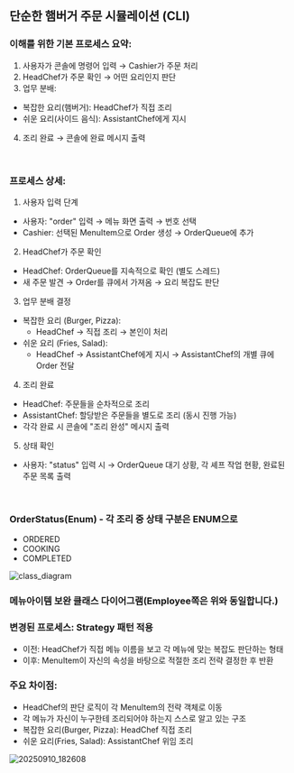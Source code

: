 ## 단순한 햄버거 주문 시뮬레이션 (CLI)

### 이해를 위한 기본 프로세스 요약:
1. 사용자가 콘솔에 명령어 입력 → Cashier가 주문 처리
2. HeadChef가 주문 확인 → 어떤 요리인지 판단
3. 업무 분배:
- 복잡한 요리(햄버거): HeadChef가 직접 조리
- 쉬운 요리(사이드 음식): AssistantChef에게 지시
4. 조리 완료 → 콘솔에 완료 메시지 출력
<br/>

### 프로세스 상세:
1. 사용자 입력 단계
- 사용자: "order" 입력 → 메뉴 화면 출력 → 번호 선택
- Cashier: 선택된 MenuItem으로 Order 생성 → OrderQueue에 추가
2. HeadChef가 주문 확인
- HeadChef: OrderQueue를 지속적으로 확인 (별도 스레드)
- 새 주문 발견 → Order를 큐에서 가져옴 → 요리 복잡도 판단
3. 업무 분배 결정
- 복잡한 요리 (Burger, Pizza):
  - HeadChef → 직접 조리 → 본인이 처리
- 쉬운 요리 (Fries, Salad):
  - HeadChef → AssistantChef에게 지시 → AssistantChef의 개별 큐에 Order 전달
4. 조리 완료
- HeadChef: 주문들을 순차적으로 조리
- AssistantChef: 할당받은 주문들을 별도로 조리 (동시 진행 가능)
- 각각 완료 시 콘솔에 "조리 완성" 메시지 출력
5. 상태 확인
- 사용자: "status" 입력 시 → OrderQueue 대기 상황, 각 셰프 작업 현황, 완료된 주문 목록 출력
<br/>

### OrderStatus(Enum) - 각 조리 중 상태 구분은 ENUM으로
- ORDERED
- COOKING
- COMPLETED

![class_diagram](https://github.com/user-attachments/assets/9282195c-96d1-4413-ae44-583175aaa61d)


### 메뉴아이템 보완 클래스 다이어그램(Employee쪽은 위와 동일합니다.)
### 변경된 프로세스: Strategy 패턴 적용
- 이전: HeadChef가 직접 메뉴 이름을 보고 각 메뉴에 맞는 복잡도 판단하는 형태
- 이후: MenuItem이 자신의 속성을 바탕으로 적절한 조리 전략 결정한 후 반환

### 주요 차이점:
- HeadChef의 판단 로직이 각 MenuItem의 전략 객체로 이동
- 각 메뉴가 자신이 누구한테 조리되어야 하는지 스스로 알고 있는 구조
- 복잡한 요리(Burger, Pizza): HeadChef 직접 조리
- 쉬운 요리(Fries, Salad): AssistantChef 위임 조리

![20250910_182608](https://github.com/user-attachments/assets/3d3384c3-7ed1-48cc-b9c9-6fbd83690d43)
